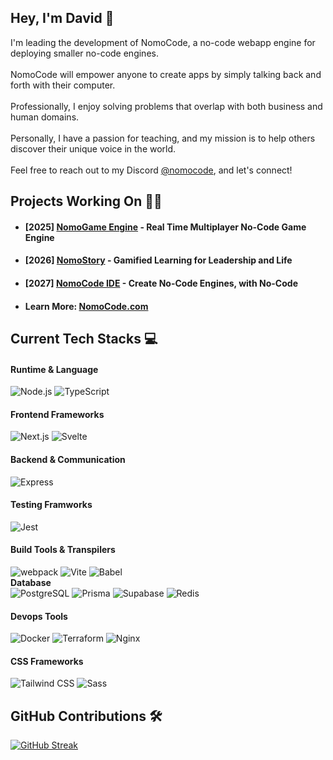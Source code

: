 
   <h2>Hey, I'm David 👋</h2>
      <p>I'm leading the development of NomoCode, a no-code webapp engine for deploying smaller no-code engines.<br><br>NomoCode will empower anyone to create apps by simply talking back and forth with their computer.<br><br>Professionally, I enjoy solving problems that overlap with both business and human domains.<br><br>Personally, I have a passion for teaching, and my mission is to help others discover their unique voice in the world.<br><br>Feel free to reach out to my Discord <a href="https://discordapp.com/users/nomocode">@nomocode</a>, and let's connect!</p>

   <h2>Projects Working On 👨‍💻</h2>
   <ul>
      <li>
         <h4>[2025] <a href="https://nomogame.com">NomoGame Engine</a> - Real Time Multiplayer No-Code Game Engine</h4>
      </li>
      <li>
         <h4>[2026] <a href="https://nomostory.com">NomoStory</a> - Gamified Learning for Leadership and Life</h4>
      </li>
      <li>
         <h4>[2027] <a href="https://nomocode.com/ide">NomoCode IDE</a> - Create No-Code Engines, with No-Code</h4>
      </li>
      <li>
          <h4>Learn More: <a href="https://nomocode.com/">NomoCode.com</a></h4>
      </li>
   </ul>

   <h2>Current Tech Stacks 💻</h2>
   <div>
      <!-- https://ileriayo.github.io/markdown-badges/ -->
      <h4>Runtime & Language</h4>
   	<img src="https://img.shields.io/badge/Node.js-43853D?style=for-the-badge&logo=node.js&logoColor=white" alt="Node.js" title="Node.js"/>
   	<img src="https://img.shields.io/badge/TypeScript-007ACC?style=for-the-badge&logo=typescript&logoColor=white" alt="TypeScript" title="TypeScript"/>
      <h4>Frontend Frameworks</h4>
   	<img src="https://img.shields.io/badge/Next-black?style=for-the-badge&logo=next.js&logoColor=white" alt="Next.js" title="Next.js"/>
   	<img src="https://img.shields.io/badge/React-20232A?style=for-the-badge&logo=react&logoColor=61DAFB" alt="Svelte" title="Svelte"/>
      <h4>Backend & Communication</h4>
   	<img src="https://img.shields.io/badge/Express.js-404D59?style=for-the-badge" alt="Express" title="Express"/>
      <!-- uWebSockets -->
      <h4>Testing Framworks</h4>
   	<img src="https://img.shields.io/badge/Jest-323330?style=for-the-badge&logo=Jest&logoColor=white" alt="Jest" title="Jest"/>
      <!-- Playwright -->
      <h4>Build Tools & Transpilers</h4>
   	<img src="https://img.shields.io/badge/webpack-%238DD6F9.svg?style=for-the-badge&logo=webpack&logoColor=black" alt="webpack" title="webpack"/>
   	<img src="https://img.shields.io/badge/Vite-646CFF?style=for-the-badge&logo=Vite&logoColor=white" alt="Vite" title="Vite"/>
   	<img src="https://img.shields.io/badge/Babel-F9DC3e?style=for-the-badge&logo=babel&logoColor=black" alt="Babel" title="Babel"/>
      <h4 style="margin: 0;">Database</h4>
      <img src="https://img.shields.io/badge/postgres-%23316192.svg?style=for-the-badge&logo=postgresql&logoColor=white" alt="PostgreSQL"/>
      <img src="https://img.shields.io/badge/Prisma-3982CE?style=for-the-badge&logo=Prisma&logoColor=white" alt="Prisma"/>
      <img src="https://img.shields.io/badge/Supabase-3ECF8E?style=for-the-badge&logo=supabase&logoColor=white" alt="Supabase"/>
      <img src="https://img.shields.io/badge/redis-%23DD0031.svg?style=for-the-badge&logo=redis&logoColor=white" alt="Redis"/>
      <h4>Devops Tools</h4>
   	<img src="https://img.shields.io/badge/docker-%230db7ed.svg?style=for-the-badge&logo=docker&logoColor=white" alt="Docker" title="Docker"/>
   	<img src="https://img.shields.io/badge/terraform-%235835CC.svg?style=for-the-badge&logo=terraform&logoColor=white" alt="Terraform" title="Terraform"/>
   	<img src="https://img.shields.io/badge/nginx-%23009639.svg?style=for-the-badge&logo=nginx&logoColor=white" alt="Nginx" title="Nginx"/>
      <h4>CSS Frameworks</h4>
   	<img src="https://img.shields.io/badge/Tailwind_CSS-38B2AC?style=for-the-badge&logo=tailwind-css&logoColor=white" alt="Tailwind CSS" title="Tailwind CSS"/>
      <img src="https://img.shields.io/badge/Sass-CC6699?style=for-the-badge&logo=Sass&logoColor=white" alt="Sass" title="Saas"/>
   </div>
      
   <h2>GitHub Contributions 🛠️</h2>
   <a href="https://git.io/streak-stats"><img src="https://streak-stats.demolab.com?user=NomoCode&theme=dark&hide_border=true" alt="GitHub Streak" /></a>
